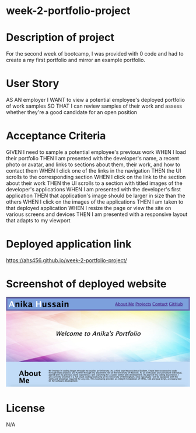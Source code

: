 # week-2-portfolio-project

# Description of project
For the second week of bootcamp, I was provided with 0 code and had to create a my first portfolio and mirror an example portfolio.

# User Story
AS AN employer
I WANT to view a potential employee's deployed portfolio of work samples
SO THAT I can review samples of their work and assess whether they're a good candidate for an open position

# Acceptance Criteria
GIVEN I need to sample a potential employee's previous work
WHEN I load their portfolio
THEN I am presented with the developer's name, a recent photo or avatar, and links to sections about them, their work, and how to contact them
WHEN I click one of the links in the navigation
THEN the UI scrolls to the corresponding section
WHEN I click on the link to the section about their work
THEN the UI scrolls to a section with titled images of the developer's applications
WHEN I am presented with the developer's first application
THEN that application's image should be larger in size than the others
WHEN I click on the images of the applications
THEN I am taken to that deployed application
WHEN I resize the page or view the site on various screens and devices
THEN I am presented with a responsive layout that adapts to my viewport

# Deployed application link
https://ahs456.github.io/week-2-portfolio-project/

# Screenshot of deployed website
<img src="./6BDE9F7B-18E2-495D-AD19-2DB29B8226F5_1_201_a.jpeg" alt="deployed website image">

# License
N/A
